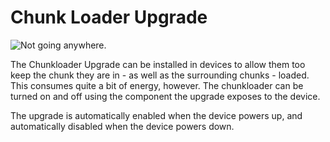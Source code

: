 # Chunk Loader Upgrade

![Not going anywhere.](oredict:oc:chunkLoaderUpgrade)

The Chunkloader Upgrade can be installed in devices to allow them too keep the chunk they are in - as well as the surrounding chunks - loaded. This consumes quite a bit of energy, however. The chunkloader can be turned on and off using the component the upgrade exposes to the device.

The upgrade is automatically enabled when the device powers up, and automatically disabled when the device powers down.
